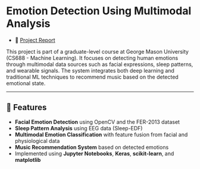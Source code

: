 # Emotion Detection Using Multimodal Analysis
- 📘 [Project Report](./Group11_EmotionDetectionUsingMultiModalAnalysis.pdf)

This project is part of a graduate-level course at George Mason University (CS688 - Machine Learning). It focuses on detecting human emotions through multimodal data sources such as facial expressions, sleep patterns, and wearable signals. The system integrates both deep learning and traditional ML techniques to recommend music based on the detected emotional state.

---

## 📌 Features

- **Facial Emotion Detection** using OpenCV and the FER-2013 dataset  
- **Sleep Pattern Analysis** using EEG data (Sleep-EDF)  
- **Multimodal Emotion Classification** with feature fusion from facial and physiological data  
- **Music Recommendation System** based on detected emotions  
- Implemented using **Jupyter Notebooks**, **Keras**, **scikit-learn**, and **matplotlib**
